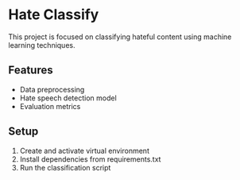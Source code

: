 
# Hate Classify

This project is focused on classifying hateful content using machine learning techniques.

## Features

- Data preprocessing
- Hate speech detection model
- Evaluation metrics

## Setup

1. Create and activate virtual environment
2. Install dependencies from requirements.txt
3. Run the classification script


